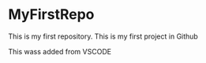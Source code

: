 # MyFirstRepo
This is my first repository.
This is my first project in Github

This wass added from VSCODE